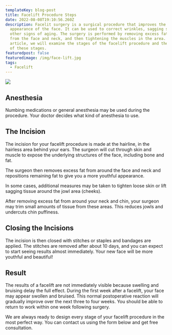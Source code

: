 ```yaml
---
templateKey: blog-post
title: Facelift Procedure Steps
date: 2022-08-08T19:10:56.260Z
description: Facelit surgery is a surgical procedure that improves the
  appearance of the face. It can be used to correct wrinkles, sagging skin, and
  other signs of aging. The surgery is performed by removing excess fat and skin
  from the face and neck, and then tightening the muscles in the area. In this
  article, we will examine the stages of the facelift procedure and the details
  of these stages.
featuredpost: false
featuredimage: /img/face-lift.jpg
tags:
  - Facelift
---
```

![](/img/face-lift.jpg)

## Anesthesia

Numbing medications or general anesthesia may be used during the procedure. Your doctor decides what kind of anesthesia to use.

## The Incision

The incision for your facelift procedure is made at the hairline, in the hairless area behind your ears. The surgeon will cut through skin and muscle to expose the underlying structures of the face, including bone and fat.

The surgeon then removes excess fat from around the face and neck and repositions remaining fat to give you a more youthful appearance.

In some cases, additional measures may be taken to tighten loose skin or lift sagging tissue around the jowl area (cheeks).

After removing excess fat from around your neck and chin, your surgeon may trim small amounts of tissue from these areas. This reduces jowls and undercuts chin puffiness.

## Closing the Incisions

The incision is then closed with stitches or staples and bandages are applied. The stitches are removed after about 10 days, and you can expect to start seeing results almost immediately. Your new face will be more youthful and beautiful!

## Result

The results of a facelift are not immediately visible because swelling and bruising delay the full effect. During the first week after a facelift, your face may appear swollen and bruised. This normal postoperative reaction will gradually improve over the next three to four weeks. You should be able to return to work within one week following surgery.

We are always ready to design every stage of your facelift procedure in the most perfect way. You can contact us using the form below and get free consultation.